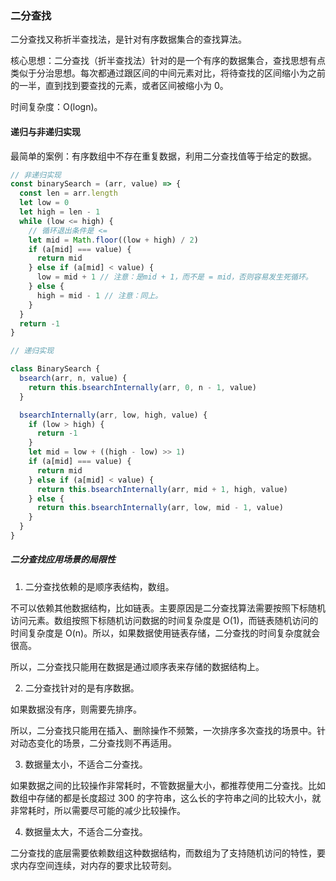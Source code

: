 ### 二分查找

二分查找又称折半查找法，是针对有序数据集合的查找算法。

核心思想：二分查找（折半查找法）针对的是一个有序的数据集合，查找思想有点类似于分治思想。每次都通过跟区间的中间元素对比，将待查找的区间缩小为之前的一半，直到找到要查找的元素，或者区间被缩小为 0。

时间复杂度：O(logn)。

#### 递归与非递归实现

最简单的案例：有序数组中不存在重复数据，利用二分查找值等于给定的数据。

```js
// 非递归实现
const binarySearch = (arr, value) => {
  const len = arr.length
  let low = 0
  let high = len - 1
  while (low <= high) {
    // 循环退出条件是 <=
    let mid = Math.floor((low + high) / 2)
    if (a[mid] === value) {
      return mid
    } else if (a[mid] < value) {
      low = mid + 1 // 注意：是mid + 1，而不是 = mid，否则容易发生死循环。
    } else {
      high = mid - 1 // 注意：同上。
    }
  }
  return -1
}
```

```js
// 递归实现

class BinarySearch {
  bsearch(arr, n, value) {
    return this.bsearchInternally(arr, 0, n - 1, value)
  }

  bsearchInternally(arr, low, high, value) {
    if (low > high) {
      return -1
    }
    let mid = low + ((high - low) >> 1)
    if (a[mid] === value) {
      return mid
    } else if (a[mid] < value) {
      return this.bsearchInternally(arr, mid + 1, high, value)
    } else {
      return this.bsearchInternally(arr, low, mid - 1, value)
    }
  }
}
```

##### 二分查找应用场景的局限性

1. 二分查找依赖的是顺序表结构，数组。

不可以依赖其他数据结构，比如链表。主要原因是二分查找算法需要按照下标随机访问元素。数组按照下标随机访问数据的时间复杂度是 O(1)，而链表随机访问的时间复杂度是 O(n)。所以，如果数据使用链表存储，二分查找的时间复杂度就会很高。

所以，二分查找只能用在数据是通过顺序表来存储的数据结构上。

2. 二分查找针对的是有序数据。

如果数据没有序，则需要先排序。

所以，二分查找只能用在插入、删除操作不频繁，一次排序多次查找的场景中。针对动态变化的场景，二分查找则不再适用。

3. 数据量太小，不适合二分查找。

如果数据之间的比较操作非常耗时，不管数据量大小，都推荐使用二分查找。比如数组中存储的都是长度超过 300 的字符串，这么长的字符串之间的比较大小，就非常耗时，所以需要尽可能的减少比较操作。

4. 数据量太大，不适合二分查找。

二分查找的底层需要依赖数组这种数据结构，而数组为了支持随机访问的特性，要求内存空间连续，对内存的要求比较苛刻。
